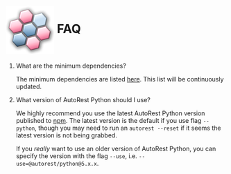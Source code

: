 # <img align="center" src="./images/logo.png">  FAQ

1. What are the minimum dependencies?

    The minimum dependencies are listed [here][min_dependencies]. This list will be continuously updated.

2. What version of AutoRest Python should I use?

    We highly recommend you use the latest AutoRest Python version published to [npm][autorest_npm]. The latest version
    is the default if you use flag `--python`, though you may need to run an `autorest --reset` if it seems
    the latest version is not being grabbed.

    If you *really* want to use an older version of AutoRest Python,
    you can specify the version with the flag `--use`, i.e. `--use=@autorest/python@5.x.x`.


<!-- LINKS -->
[min_dependencies]: https://github.com/Azure/autorest.python/blob/main/docs/client/initializing.md#minimum-dependencies-of-your-client
[autorest_npm]: https://www.npmjs.com/package/@autorest/python
